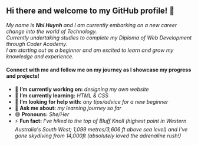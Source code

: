 ## **Hi there and welcome to my GitHub profile! 👋**  

_My name is **Nhi Huynh** and I am currently embarking on a new career change into the world of Technology.  
Currently undertaking studies to complete my Diploma of Web Development through Coder Academy.  
I am starting out as a beginner and am excited to learn and grow my knowledge and experience._

#### Connect with me and follow me on my journey as I showcase my progress and projects!  
  
+ 🔭 **I’m currently working on:** _designing my own website_
+ 🌱 **I’m currently learning:** _HTML & CSS_  
+ 🤔 **I’m looking for help with:** _any tips/advice for a new beginner_  
+ 💬 **Ask me about:** _my learning journey so far_  
+ 😄 **Pronouns:** _She/Her_  
+ ⚡ **Fun fact:** _I've hiked to the top of Bluff Knoll (highest point in Western Australia's South West; 1,099 metres/3,606 ft above sea level) and I've gone skydiving from 14,000ft (absolutely loved the adrenaline rush!)_  


<!--
**gigglycodes/gigglycodes** is a ✨ _special_ ✨ repository because its `README.md` (this file) appears on your GitHub profile.

Here are some ideas to get you started:

- 🔭 I’m currently working on ...
- 🌱 I’m currently learning ...
- 👯 I’m looking to collaborate on ...
- 🤔 I’m looking for help with ...
- 💬 Ask me about ...
- 📫 How to reach me: ...
- 😄 Pronouns: ...
- ⚡ Fun fact: ...
-->
